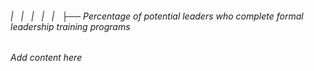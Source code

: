 ###### |   |   |   |   |   ├── Percentage of potential leaders who complete formal leadership training programs

*Add content here*
